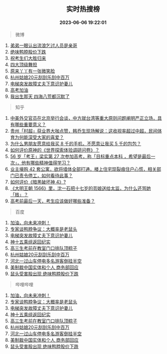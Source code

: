 <div align="center"><h2>实时热搜榜</h2><h4>2023-06-06 19:22:01</h4></div>

> 微博  

1. [弟弟一眼认出流浪乞讨人员是亲哥](https://s.weibo.com/weibo?q=%23%E5%BC%9F%E5%BC%9F%E4%B8%80%E7%9C%BC%E8%AE%A4%E5%87%BA%E6%B5%81%E6%B5%AA%E4%B9%9E%E8%AE%A8%E4%BA%BA%E5%91%98%E6%98%AF%E4%BA%B2%E5%93%A5%23&t=31&band_rank=1&Refer=top)<br />
2. [绝味鸭脖股价下跌](https://s.weibo.com/weibo?q=%23%E7%BB%9D%E5%91%B3%E9%B8%AD%E8%84%96%E8%82%A1%E4%BB%B7%E4%B8%8B%E8%B7%8C%23&t=31&band_rank=2&Refer=top)<br />
3. [祝考生们大胜归来](https://s.weibo.com/weibo?q=%23%E7%A5%9D%E8%80%83%E7%94%9F%E4%BB%AC%E5%A4%A7%E8%83%9C%E5%BD%92%E6%9D%A5%23&t=31&band_rank=3&Refer=top)<br />
4. [四大顶级舞担](https://s.weibo.com/weibo?q=%23%E5%9B%9B%E5%A4%A7%E9%A1%B6%E7%BA%A7%E8%88%9E%E6%8B%85%23&t=31&band_rank=4&Refer=top)<br />
5. [原来丫丫有一张微笑脸](https://s.weibo.com/weibo?q=%23%E5%8E%9F%E6%9D%A5%E4%B8%AB%E4%B8%AB%E6%9C%89%E4%B8%80%E5%BC%A0%E5%BE%AE%E7%AC%91%E8%84%B8%23&t=31&band_rank=5&Refer=top)<br />
6. [杭州姑娘20元刮刮乐刮中百万](https://s.weibo.com/weibo?q=%23%E6%9D%AD%E5%B7%9E%E5%A7%91%E5%A8%9820%E5%85%83%E5%88%AE%E5%88%AE%E4%B9%90%E5%88%AE%E4%B8%AD%E7%99%BE%E4%B8%87%23&t=31&band_rank=6&Refer=top)<br />
7. [电梯突发故障丈夫下意识护妻儿](https://s.weibo.com/weibo?q=%23%E7%94%B5%E6%A2%AF%E7%AA%81%E5%8F%91%E6%95%85%E9%9A%9C%E4%B8%88%E5%A4%AB%E4%B8%8B%E6%84%8F%E8%AF%86%E6%8A%A4%E5%A6%BB%E5%84%BF%23&t=31&band_rank=7&Refer=top)<br />
8. [高考加油](https://s.weibo.com/weibo?q=%E9%AB%98%E8%80%83%E5%8A%A0%E6%B2%B9&t=31&band_rank=8&Refer=top)<br />
9. [我出生那天 四海八荒都沉默了](https://s.weibo.com/weibo?q=%E6%88%91%E5%87%BA%E7%94%9F%E9%82%A3%E5%A4%A9%20%E5%9B%9B%E6%B5%B7%E5%85%AB%E8%8D%92%E9%83%BD%E6%B2%89%E9%BB%98%E4%BA%86&t=31&band_rank=9&Refer=top)<br />

> 知乎  

1. [中美外交官员在北京举行会谈，中方就台湾等重大原则问题阐明严正立场，具有哪些重要意义？](https://www.zhihu.com/question/605018467)<br />
2. [贵州「村超」获业界大咖点赞，韩乔生现场解说：这收视率超过中超，民间体育为何能深受大家的喜爱？](https://www.zhihu.com/question/604895219)<br />
3. [为什么男朋友愿意给我买 8 千的手机，不愿意让我买 5 千的包包？](https://www.zhihu.com/question/603599168)<br />
4. [如何评价原神的《世界探索体验调研问卷》？](https://www.zhihu.com/question/604478566)<br />
5. [56 岁「考王」梁实第 27 次参加高考，称「目标重点本科 ，希望是最后一次」，他有哪些精神值得学习？](https://www.zhihu.com/question/604886385)<br />
6. [业主壕购 42 套公寓，欲将墙体全部打通，楼上住宅现裂痕住户心慌，相关部门已责令停工，如何看待此事？](https://www.zhihu.com/question/605035212)<br />
7. [如何评价《暗黑破坏神 4》?](https://www.zhihu.com/question/353664383)<br />
8. [《大明王朝 1566》里，沈一石把十七岁的芸娘送给太监，为什么还骂她「贱」？](https://www.zhihu.com/question/604690309)<br />
9. [高考前最后一天，考生应该做好哪些准备？](https://www.zhihu.com/question/605048866)<br />

> 百度  

1. [加油，向未来冲刺！](https://www.baidu.com/s?wd=%E5%8A%A0%E6%B2%B9%EF%BC%8C%E5%90%91%E6%9C%AA%E6%9D%A5%E5%86%B2%E5%88%BA%EF%BC%81&sa=fyb_news&rsv_dl=fyb_news)<br />
2. [专家谈鸭脖争议：大概率是老鼠头](https://www.baidu.com/s?wd=%E4%B8%93%E5%AE%B6%E8%B0%88%E9%B8%AD%E8%84%96%E4%BA%89%E8%AE%AE%EF%BC%9A%E5%A4%A7%E6%A6%82%E7%8E%87%E6%98%AF%E8%80%81%E9%BC%A0%E5%A4%B4&sa=fyb_news&rsv_dl=fyb_news)<br />
3. [电梯突发故障丈夫下意识护妻儿](https://www.baidu.com/s?wd=%E7%94%B5%E6%A2%AF%E7%AA%81%E5%8F%91%E6%95%85%E9%9A%9C%E4%B8%88%E5%A4%AB%E4%B8%8B%E6%84%8F%E8%AF%86%E6%8A%A4%E5%A6%BB%E5%84%BF&sa=fyb_news&rsv_dl=fyb_news)<br />
4. [神十五乘组返回纪实](https://www.baidu.com/s?wd=%E7%A5%9E%E5%8D%81%E4%BA%94%E4%B9%98%E7%BB%84%E8%BF%94%E5%9B%9E%E7%BA%AA%E5%AE%9E&sa=fyb_news&rsv_dl=fyb_news)<br />
5. [高三生考前在教室门口排队顶粽子](https://www.baidu.com/s?wd=%E9%AB%98%E4%B8%89%E7%94%9F%E8%80%83%E5%89%8D%E5%9C%A8%E6%95%99%E5%AE%A4%E9%97%A8%E5%8F%A3%E6%8E%92%E9%98%9F%E9%A1%B6%E7%B2%BD%E5%AD%90&sa=fyb_news&rsv_dl=fyb_news)<br />
6. [杭州姑娘20元刮刮乐刮中百万](https://www.baidu.com/s?wd=%E6%9D%AD%E5%B7%9E%E5%A7%91%E5%A8%9820%E5%85%83%E5%88%AE%E5%88%AE%E4%B9%90%E5%88%AE%E4%B8%AD%E7%99%BE%E4%B8%87&sa=fyb_news&rsv_dl=fyb_news)<br />
7. [河北一过山车停电多名游客倒挂半空](https://www.baidu.com/s?wd=%E6%B2%B3%E5%8C%97%E4%B8%80%E8%BF%87%E5%B1%B1%E8%BD%A6%E5%81%9C%E7%94%B5%E5%A4%9A%E5%90%8D%E6%B8%B8%E5%AE%A2%E5%80%92%E6%8C%82%E5%8D%8A%E7%A9%BA&sa=fyb_news&rsv_dl=fyb_news)<br />
8. [美制裁中国实体和个人 商务部回应](https://www.baidu.com/s?wd=%E7%BE%8E%E5%88%B6%E8%A3%81%E4%B8%AD%E5%9B%BD%E5%AE%9E%E4%BD%93%E5%92%8C%E4%B8%AA%E4%BA%BA+%E5%95%86%E5%8A%A1%E9%83%A8%E5%9B%9E%E5%BA%94&sa=fyb_news&rsv_dl=fyb_news)<br />
9. [鼠头受害股出现 绝味鸭脖股价下跌](https://www.baidu.com/s?wd=%E9%BC%A0%E5%A4%B4%E5%8F%97%E5%AE%B3%E8%82%A1%E5%87%BA%E7%8E%B0+%E7%BB%9D%E5%91%B3%E9%B8%AD%E8%84%96%E8%82%A1%E4%BB%B7%E4%B8%8B%E8%B7%8C&sa=fyb_news&rsv_dl=fyb_news)<br />

> 哔哩哔哩  

1. [加油，向未来冲刺！](https://www.baidu.com/s?wd=%E5%8A%A0%E6%B2%B9%EF%BC%8C%E5%90%91%E6%9C%AA%E6%9D%A5%E5%86%B2%E5%88%BA%EF%BC%81&sa=fyb_news&rsv_dl=fyb_news)<br />
2. [专家谈鸭脖争议：大概率是老鼠头](https://www.baidu.com/s?wd=%E4%B8%93%E5%AE%B6%E8%B0%88%E9%B8%AD%E8%84%96%E4%BA%89%E8%AE%AE%EF%BC%9A%E5%A4%A7%E6%A6%82%E7%8E%87%E6%98%AF%E8%80%81%E9%BC%A0%E5%A4%B4&sa=fyb_news&rsv_dl=fyb_news)<br />
3. [电梯突发故障丈夫下意识护妻儿](https://www.baidu.com/s?wd=%E7%94%B5%E6%A2%AF%E7%AA%81%E5%8F%91%E6%95%85%E9%9A%9C%E4%B8%88%E5%A4%AB%E4%B8%8B%E6%84%8F%E8%AF%86%E6%8A%A4%E5%A6%BB%E5%84%BF&sa=fyb_news&rsv_dl=fyb_news)<br />
4. [神十五乘组返回纪实](https://www.baidu.com/s?wd=%E7%A5%9E%E5%8D%81%E4%BA%94%E4%B9%98%E7%BB%84%E8%BF%94%E5%9B%9E%E7%BA%AA%E5%AE%9E&sa=fyb_news&rsv_dl=fyb_news)<br />
5. [高三生考前在教室门口排队顶粽子](https://www.baidu.com/s?wd=%E9%AB%98%E4%B8%89%E7%94%9F%E8%80%83%E5%89%8D%E5%9C%A8%E6%95%99%E5%AE%A4%E9%97%A8%E5%8F%A3%E6%8E%92%E9%98%9F%E9%A1%B6%E7%B2%BD%E5%AD%90&sa=fyb_news&rsv_dl=fyb_news)<br />
6. [杭州姑娘20元刮刮乐刮中百万](https://www.baidu.com/s?wd=%E6%9D%AD%E5%B7%9E%E5%A7%91%E5%A8%9820%E5%85%83%E5%88%AE%E5%88%AE%E4%B9%90%E5%88%AE%E4%B8%AD%E7%99%BE%E4%B8%87&sa=fyb_news&rsv_dl=fyb_news)<br />
7. [河北一过山车停电多名游客倒挂半空](https://www.baidu.com/s?wd=%E6%B2%B3%E5%8C%97%E4%B8%80%E8%BF%87%E5%B1%B1%E8%BD%A6%E5%81%9C%E7%94%B5%E5%A4%9A%E5%90%8D%E6%B8%B8%E5%AE%A2%E5%80%92%E6%8C%82%E5%8D%8A%E7%A9%BA&sa=fyb_news&rsv_dl=fyb_news)<br />
8. [美制裁中国实体和个人 商务部回应](https://www.baidu.com/s?wd=%E7%BE%8E%E5%88%B6%E8%A3%81%E4%B8%AD%E5%9B%BD%E5%AE%9E%E4%BD%93%E5%92%8C%E4%B8%AA%E4%BA%BA+%E5%95%86%E5%8A%A1%E9%83%A8%E5%9B%9E%E5%BA%94&sa=fyb_news&rsv_dl=fyb_news)<br />
9. [鼠头受害股出现 绝味鸭脖股价下跌](https://www.baidu.com/s?wd=%E9%BC%A0%E5%A4%B4%E5%8F%97%E5%AE%B3%E8%82%A1%E5%87%BA%E7%8E%B0+%E7%BB%9D%E5%91%B3%E9%B8%AD%E8%84%96%E8%82%A1%E4%BB%B7%E4%B8%8B%E8%B7%8C&sa=fyb_news&rsv_dl=fyb_news)<br />
